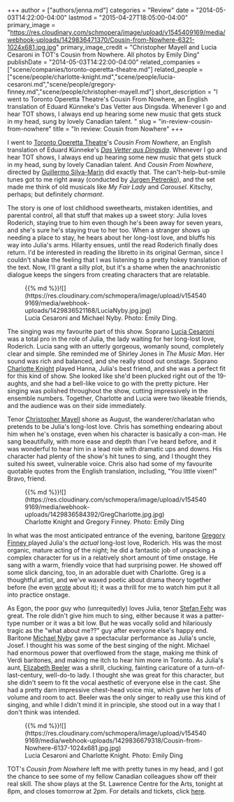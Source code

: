 +++
author = ["authors/jenna.md"]
categories = "Review"
date = "2014-05-03T14:22:00-04:00"
lastmod = "2015-04-27T18:05:00-04:00"
primary_image = "https://res.cloudinary.com/schmopera/image/upload/v1545409169/media/webhook-uploads/1429836471370/Cousin-from-Nowhere-6321-1024x681.jpg.jpg"
primary_image_credit = "Christopher Mayell and Lucia Cesaroni in TOT's Cousin from Nowhere. All photos by Emily Ding"
publishDate = "2014-05-03T14:22:00-04:00"
related_companies = ["scene/companies/toronto-operetta-theatre.md"]
related_people = ["scene/people/charlotte-knight.md","scene/people/lucia-cesaroni.md","scene/people/gregory-finney.md","scene/people/christopher-mayell.md"]
short_description = "I went to Toronto Operetta Theatre&#039;s Cousin From Nowhere, an English translation of Eduard Künneke&#039;s Das Vetter aus Dingsda. Whenever I go and hear TOT shows, I always end up hearing some new music that gets stuck in my head, sung by lovely Canadian talent. "
slug = "in-review-cousin-from-nowhere"
title = "In review: Cousin from Nowhere"
+++

I went to [Toronto Operetta Theatre](http://www.torontooperetta.com/)'s _Cousin From Nowhere_, an English translation of Eduard Künneke's [_Das Vetter aus Dingsda_](http://de.wikipedia.org/wiki/Der_Vetter_aus_Dingsda). Whenever I go and hear TOT shows, I always end up hearing some new music that gets stuck in my head, sung by lovely Canadian talent. And _Cousin From Nowhere_, directed by [Guillermo Silva-Marin](http://www.silva-marin.com/) did exactly that. The can't-help-but-smile tunes got to me right away (conducted by [Jurgen Petrenko](http://www.jurgenpetrenko.com/biography.htm)), and the set made me think of old musicals like _My Fair Lady_ and _Carousel_. Kitschy, perhaps; but definitely _charmant_.

The story is one of lost childhood sweethearts, mistaken identities, and parental control, all that stuff that makes up a sweet story: Julia loves Roderich, staying true to him even though he's been away for seven years, and she's sure he's staying true to her too. When a stranger shows up needing a place to stay, he hears about her long-lost love, and bluffs his way into Julia's arms. Hilarity ensues, until the read Roderich finally does return. I'd be interested in reading the libretto in its original German, since I couldn't shake the feeling that I was listening to a pretty hokey translation of the text. Now, I'll grant a silly plot, but it's a shame when the anachronistic dialogue keeps the singers from creating characters that are relatable.

<figure data-type="image">{{% md %}}![](https://res.cloudinary.com/schmopera/image/upload/v1545409169/media/webhook-uploads/1429836521168/LuciaNyby.jpg.jpg)
<figcaption>Lucia Cesaroni and Michael Nyby. Photo: Emily Ding.
</figcaption>
</figure>

The singing was my favourite part of this show. Soprano [Lucia Cesaroni](https://twitter.com/luciacee) was a total pro in the role of Julia, the lady waiting for her long-lost love, Roderich. Lucia sang with an utterly gorgeous, womanly sound, completely clear and simple. She reminded me of Shirley Jones in _The Music Man_. Her sound was rich and balanced, and she really stood out onstage. Soprano [Charlotte Knight](http://charlotteknightsoprano.com/) played Hanna, Julia's best friend, and she was a perfect fit for this kind of show. She looked like she'd been plucked right out of the 19-aughts, and she had a bell-like voice to go with the pretty picture. Her singing was polished throughout the show, cutting impressively in the ensemble numbers. Together, Charlotte and Lucia were two likeable friends, and the audience was on their side immediately.

Tenor [Christopher Mayell](http://www.deanartists.com/vocal/tenor/christopher-mayell) shone as August, the wanderer/charlatan who pretends to be Julia's long-lost love. Chris has something endearing about him when he's onstage, even when his character is basically a con-man. He sang beautifully, with more ease and depth than I've heard before, and it was wonderful to hear him in a lead role with dramatic ups and downs. His character had plenty of the show's hit tunes to sing, and I thought they suited his sweet, vulnerable voice. Chris also had some of my favourite quotable quotes from the English translation, including, "You little vixen!" Bravo, friend.

<figure data-type="image">{{% md %}}![](https://res.cloudinary.com/schmopera/image/upload/v1545409169/media/webhook-uploads/1429836584392/GregCharlotte.jpg.jpg)
<figcaption>Charlotte Knight and Gregory Finney. Photo: Emily Ding</figcaption>
</figure>

In what was the most anticipated entrance of the evening, baritone [Gregory Finney ](https://twitter.com/gregory_finney)played Julia's the _actual_ long-lost love, Roderich. His was the most organic, mature acting of the night; he did a fantastic job of unpacking a complex character for us in a relatively short amount of time onstage. He sang with a warm, friendly voice that had surprising power. He showed off some slick dancing, too, in an adorable duet with Charlotte. Greg is a thoughtful artist, and we've waxed poetic about drama theory together before (he even [wrote](http://schmopera.com/how-i-acted-my-way-into-an-opera-career/) about it); it was a thrill for me to watch him put it all into practice onstage.

As Egon, the poor guy who (unrequitedly) loves Julia, tenor [Stefan Fehr](http://www.torontooperetta.com/artists.htm) was great. The role didn't give him much to sing, either because it was a patter-type number or it was a bit low. But he was vocally solid and hilariously tragic as the "what about me??" guy after everyone else's happy end. Baritone [Michael Nyby](http://www.michaelnyby.com/Site/Welcome.html) gave a spectacular performance as Julia's uncle, Josef. I thought his was some of the best singing of the night. Michael had enormous power that overflowed from the stage, making me think of Verdi baritones, and making me itch to hear him more in Toronto. As Julia's aunt, [Elizabeth Beeler](http://www.linkedin.com/pub/elizabeth-beeler/3b/7b/763) was a shrill, clucking, fainting caricature of a turn-of-last-century, well-do-to lady. I thought she was great for this character, but she didn't seem to fit the vocal aesthetic of everyone else in the cast. She had a pretty darn impressive chest-head voice mix, which gave her lots of volume and room to act. Beeler was the only singer to really use this kind of singing, and while I didn't mind it in principle, she stood out in a way that I don't think was intended.

<figure data-type="image">{{% md %}}![](https://res.cloudinary.com/schmopera/image/upload/v1545409169/media/webhook-uploads/1429836679318/Cousin-from-Nowhere-6137-1024x681.jpg.jpg)
<figcaption>Lucia Cesaroni and Charlotte Knight. Photo: Emily Ding</figcaption>
</figure>

TOT's _Cousin from Nowhere_ left me with pretty tunes in my head, and I got the chance to see some of my fellow Canadian colleagues show off their real skill. The show plays at the St. Lawrence Centre for the Arts, tonight at 8pm, and closes tomorrow at 2pm. For details and tickets, click [here](http://www.torontooperetta.com/mainprod.htm).
